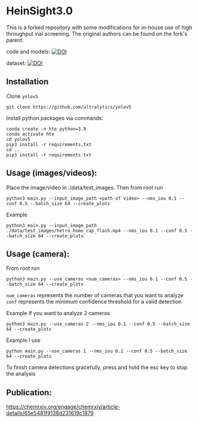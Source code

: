 # HeinSight3.0

This is a forked repository with some modifications for in-house use of high throughput vial screening. The original authors can be found on the fork's parent.

code and models: [![DOI](https://zenodo.org/badge/DOI/10.5281/zenodo.11053915.svg)](https://doi.org/10.5281/zenodo.11053915)

dataset: [![DOI](https://zenodo.org/badge/DOI/10.5281/zenodo.11053823.svg)](https://doi.org/10.5281/zenodo.11053823)

## Installation
Clone `yolov5`
```
git clone https://github.com/ultralytics/yolov5
```
Install python packages via commands:
```
conda create -n hte python=3.9
conda activate hte
cd yolov5
pip3 install -r requirements.txt
cd ..
pip3 install -r requirements.txt
```

## Usage (images/videos):
Place the image/video in ./data/test_images.
Then from root run
```
python3 main.py --input_image_path <path of video> --nms_iou 0.1 --conf 0.5 --batch_size 64 --create_plots

```
Example
```
python3 main.py --input_image_path ./data/test_images/hetro_homo_cap_flash.mp4 --nms_iou 0.1 --conf 0.5 --batch_size 64 --create_plots
```

## Usage (camera):
From root run
```
python3 main.py --use_cameras <num_cameras> --nms_iou 0.1 --conf 0.5 --batch_size 64 --create_plots
```
`num_cameras` represents the number of cameras that you want to analyze
`conf` represents the minimum confidence threshold for a valid detection

Example
If you want to analyze 2 cameras
```
python3 main.py --use_cameras 2 --nms_iou 0.1 --conf 0.5 --batch_size 64 --create_plots
```
Example I use
```
python main.py --use_cameras 1 --nms_iou 0.1 --conf 0.5 --batch_size 64 --create_plots
```
To finish camera detections gracefully, press and hold the esc key to stop the analysis


## Publication:
https://chemrxiv.org/engage/chemrxiv/article-details/65e5481f9138d231619c1879
